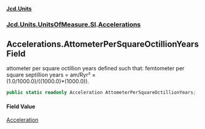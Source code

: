 #### [Jcd.Units](index.md 'index')
### [Jcd.Units.UnitsOfMeasure.SI](Jcd.Units.UnitsOfMeasure.SI.md 'Jcd.Units.UnitsOfMeasure.SI').[Accelerations](Accelerations.md 'Jcd.Units.UnitsOfMeasure.SI.Accelerations')

## Accelerations.AttometerPerSquareOctillionYears Field

attometer per square octillion years defined such that: femtometer per square septillion years = am/Ryr² ×  
(1.0/1000.0)/((1000.0)*(1000.0)).

```csharp
public static readonly Acceleration AttometerPerSquareOctillionYears;
```

#### Field Value
[Acceleration](Acceleration.md 'Jcd.Units.UnitTypes.Acceleration')
